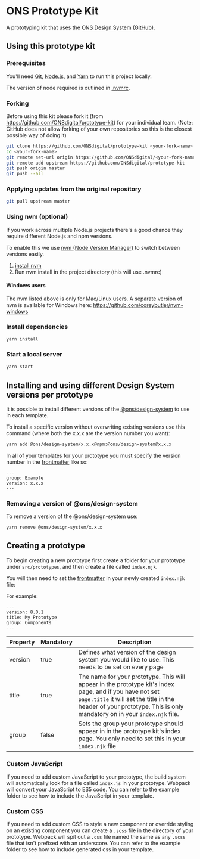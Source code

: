 # ONS Prototype Kit

A prototyping kit that uses the [ONS Design System](https://ons-design-system.netlify.com/) [(GitHub)](https://github.com/ONSdigital/design-system).

## Using this prototype kit

### Prerequisites

You'll need [Git](https://help.github.com/articles/set-up-git/), [Node.js](https://nodejs.org/en/), and [Yarn](https://yarnpkg.com/en/docs/getting-started) to run this project locally.

The version of node required is outlined in [.nvmrc](./.nvmrc).

### Forking

Before using this kit please fork it (from <https://github.com/ONSdigital/prototype-kit>) for your individual team. (Note: GitHub does not allow forking of your own repositories so this is the closest possible way of doing it)

```bash
git clone https://github.com/ONSdigital/prototype-kit <your-fork-name>
cd <your-fork-name>
git remote set-url origin https://github.com/ONSdigital/<your-fork-name>
git remote add upstream https://github.com/ONSdigital/prototype-kit
git push origin master
git push --all
```

### Applying updates from the original repository

```bash
git pull upstream master
```

### Using nvm (optional)

If you work across multiple Node.js projects there's a good chance they require different Node.js and npm versions.

To enable this we use [nvm (Node Version Manager)](https://github.com/creationix/nvm) to switch between versions easily.

1. [install nvm](https://github.com/creationix/nvm#installation)
2. Run nvm install in the project directory (this will use .nvmrc)

#### Windows users

The nvm listed above is only for Mac/Linux users. A separate version of nvm is available for Windows here: https://github.com/coreybutler/nvm-windows

### Install dependencies

```bash
yarn install
```

### Start a local server

```bash
yarn start
```

## Installing and using different Design System versions per prototype

It is possible to install different versions of the [@ons/design-system](https://www.npmjs.com/package/@ons/design-system) to use in each template.

To install a specific version without overwriting existing versions use this command (where both the x.x.x are the version number you want):

```bash
yarn add @ons/design-system/x.x.x@npm:@ons/design-system@x.x.x
```

In all of your templates for your prototype you must specify the version number in the [frontmatter](https://jekyllrb.com/docs/front-matter/) like so:

```
---
group: Example
version: x.x.x
---
```

### Removing a version of @ons/design-system

To remove a version of the @ons/design-system use:

```bash
yarn remove @ons/design-system/x.x.x
```

## Creating a prototype

To begin creating a new prototype first create a folder for your prototype under `src/prototypes`, and then create a file called `index.njk`.

You will then need to set the [frontmatter](https://jekyllrb.com/docs/front-matter/) in your newly created `index.njk` file:

For example:

```
---
version: 8.0.1
title: My Prototype
group: Components
---
```

| Property | Mandatory | Description                                                                                                                                                                                                                      |
| -------- | --------- | -------------------------------------------------------------------------------------------------------------------------------------------------------------------------------------------------------------------------------- |
| version  | true      | Defines what version of the design system you would like to use. This needs to be set on every page                                                                                                                              |
| title    | true      | The name for your prototype. This will appear in the prototype kit's index page, and if you have not set `page.title` it will set the title in the header of your prototype. This is only mandatory on in your `index.njk` file. |
| group    | false     | Sets the group your prototype should appear in in the prototype kit's index page. You only need to set this in your `index.njk` file                                                                                             |

### Custom JavaScript

If you need to add custom JavaScript to your prototype, the build system will automatically look for a file called `index.js` in your prototype. Webpack will convert your JavaScript to ES5 code. You can refer to the example folder to see how to include the JavaScript in your template.

### Custom CSS

If you need to add custom CSS to style a new component or override styling on an existing component you can create a `.scss` file in the directory of your prototype. Webpack will spit out a `.css` file named the same as any `.scss` file that isn't prefixed with an underscore. You can refer to the example folder to see how to include generated css in your template.
